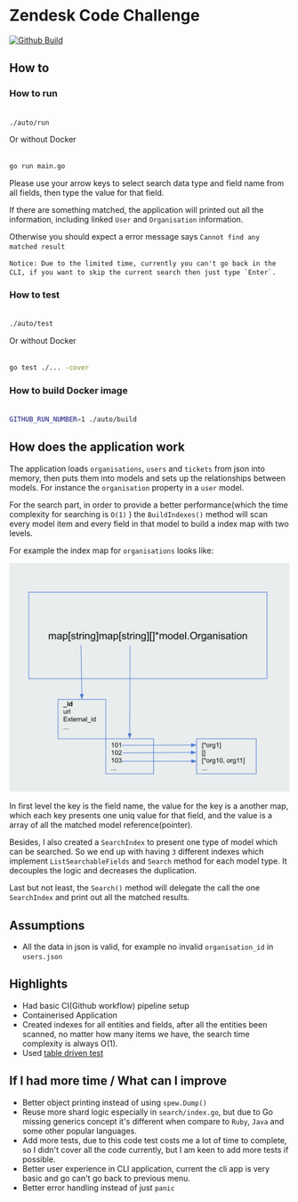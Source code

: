 # Zendesk Code Challenge

[![Github Build](https://github.com/wahyd4/zendesk/workflows/Docker%20Image%20CI/badge.svg)](https://github.com/wahyd4/zendesk/actions)


## How to

### How to run

```bash

./auto/run

```

Or without Docker

```bash

go run main.go

```

Please use your arrow keys to select search data type and field name from all fields, then type the value for that field.

If there are something matched, the application will printed out all the information, including linked `User` and `Organisation` information.

Otherwise you should expect a error message says `Cannot find any matched result`

    Notice: Due to the limited time, currently you can't go back in the CLI, if you want to skip the current search then just type `Enter`.

###  How to test

```bash

./auto/test

```

Or without Docker

```bash

go test ./... -cover

```

### How to build Docker image

```bash

GITHUB_RUN_NUMBER=1 ./auto/build

```

## How does the application work

The application loads `organisations`, `users` and `tickets` from json into memory, then puts them into models and sets up the relationships between models. For instance the `organisation` property in a `user` model.

For the search part, in order to provide a better performance(which the time complexity for searching is `O(1)` ) the `BuildIndexes()` method will scan every model item and every field in that model to build a index map with two levels.

For example the index map for `organisations` looks like:

![organisations index map](./index_example.png)

In first level the key is the field name, the value for the key is a another map, which each key presents one uniq value for that field, and the value is a array of all the matched model reference(pointer).

Besides, I also created a `SearchIndex` to present one type of model which can be searched. So we end up with having `3` different indexes which implement `ListSearchableFields` and `Search` method for each model type. It decouples the logic and decreases the duplication.


Last but not least, the `Search()` method will delegate the call the one `SearchIndex` and print out all the matched results.


## Assumptions

- All the data in json is valid, for example no invalid `organisation_id` in `users.json`



## Highlights

- Had basic CI(Github workflow) pipeline setup
- Containerised Application
- Created indexes for all entities and fields, after all the entities been scanned, no matter how many items we have, the search time complexity is always O(1).
- Used [table driven test](https://github.com/golang/go/wiki/TableDrivenTests)


## If I had more time / What can I improve

- Better object printing instead of using `spew.Dump()`
- Reuse more shard logic especially in `search/index.go`, but due to Go missing generics concept it's different when compare to `Ruby`, `Java` and some other popular languages.
- Add more tests, due to this code test costs me a lot of time to complete, so I didn't cover all the code currently, but I am keen to add more tests if possible.
- Better user experience in CLI application, current the cli app is very basic and go can't go back to previous menu.
- Better error handling instead of just `panic`
